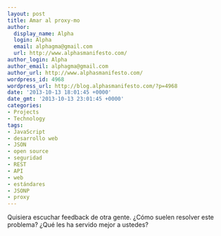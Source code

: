 ```yaml
---
layout: post
title: Amar al proxy-mo
author:
  display_name: Alpha
  login: Alpha
  email: alphagma@gmail.com
  url: http://www.alphasmanifesto.com/
author_login: Alpha
author_email: alphagma@gmail.com
author_url: http://www.alphasmanifesto.com/
wordpress_id: 4968
wordpress_url: http://blog.alphasmanifesto.com/?p=4968
date: '2013-10-13 18:01:45 +0000'
date_gmt: '2013-10-13 23:01:45 +0000'
categories:
- Projects
- Technology
tags:
- JavaScript
- desarrollo web
- JSON
- open source
- seguridad
- REST
- API
- web
- estándares
- JSONP
- proxy
---
```


Quisiera escuchar feedback de otra gente.  ¿Cómo suelen resolver este problema?  ¿Qué les ha servido mejor a ustedes?
